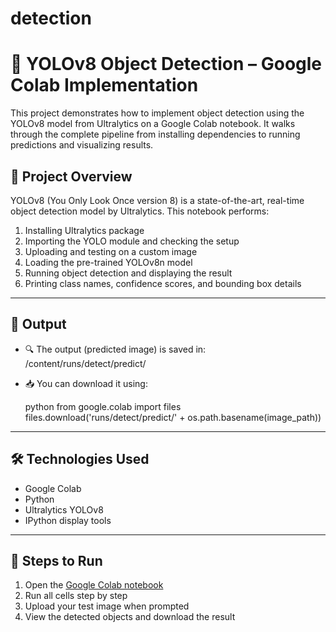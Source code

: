 # detection
# 🚀 YOLOv8 Object Detection – Google Colab Implementation

This project demonstrates how to implement object detection using the YOLOv8 model from Ultralytics on a Google Colab notebook. It walks through the complete pipeline from installing dependencies to running predictions and visualizing results.

## 📒 Project Overview

YOLOv8 (You Only Look Once version 8) is a state-of-the-art, real-time object detection model by Ultralytics. This notebook performs:

1. Installing Ultralytics package
2. Importing the YOLO module and checking the setup
3. Uploading and testing on a custom image
4. Loading the pre-trained YOLOv8n model
5. Running object detection and displaying the result
6. Printing class names, confidence scores, and bounding box details

---

## 📂 Output

* 🔍 The output (predicted image) is saved in:
  /content/runs/detect/predict/
* 📥 You can download it using:

  python
  from google.colab import files
  files.download('runs/detect/predict/' + os.path.basename(image_path))
  

---

## 🛠 Technologies Used

* Google Colab
* Python
* Ultralytics YOLOv8
* IPython display tools

---

## 🧠 Steps to Run

1. Open the [Google Colab notebook](https://colab.research.google.com/)
2. Run all cells step by step
3. Upload your test image when prompted
4. View the detected objects and download the result
